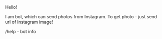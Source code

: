 Hello!

I am bot, which can send photos from Instagram.
To get photo - just send url of Instagram image!

/help - bot info